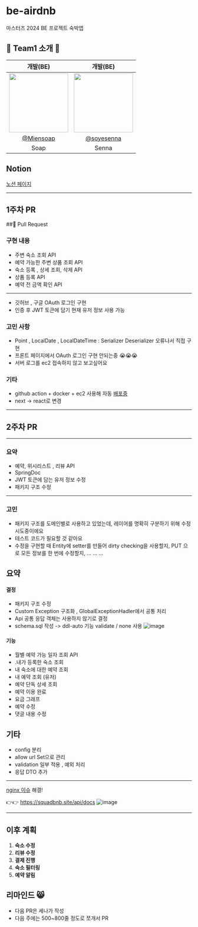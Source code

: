 # be-airdnb

마스터즈 2024 BE 프로젝트 숙박앱

## 👫 Team1 소개 👫

|                                    개발(BE)                                     |                                    개발(BE)                                     |
| :-----------------------------------------------------------------------------: | :-----------------------------------------------------------------------------: |
| <img width="160px" src="https://avatars.githubusercontent.com/u/87180146?v=4"/> | <img width="160px" src="https://avatars.githubusercontent.com/u/85686722?v=4"/> |
|                    [@Miensoap](https://github.com/Miensoap)                     |                   [@soyesenna](https://github.com/soyesenna)                    |
|                                      Soap                                       |                                      Senna                                      |

## Notion

[노션 페이지](https://fallacious-cadet-384.notion.site/AirBnB-fd3159ffb3714d4a953011849346278f?pvs=4)

---

## 1주차 PR

##🚀 Pull Request

### 구현 내용

- 주변 숙소 조회 API
- 예약 가능한 주변 상품 조회 API
- 숙소 등록 , 상세 조회, 삭제 API
- 상품 등록 API
- 예약 전 금액 확인 API

---

- 깃허브 , 구글 OAuth 로그인 구현
- 인증 후 JWT 토큰에 담기 현재 유저 정보 사용 가능

### 고민 사항

- Point , LocalDate , LocalDateTime : Serializer Deserializer 오류나서 직접 구현
- 프론트 페이지에서 OAuth 로그인 구현 안되는중 😭😭😭
- 서버 로그를 ec2 접속하지 않고 보고싶어요

### 기타

- github action + docker + ec2 사용해 자동 [배포중](https://squadbnb.site)
- next -> react로 변경

---

## 2주차 PR

---

### 요약

- 예약, 위시리스트 , 리뷰 API
- SpringDoc
- JWT 토큰에 담는 유저 정보 수정
- 패키지 구조 수정

---

### 고민

- 패키지 구조를 도메인별로 사용하고 있었는데, 레이어를 명확히 구분하기 위해 수정 시도중이에요
- 테스트 코드가 필요할 것 같아요
- 수정을 구현할 때 Entity에 setter를 만들어 dirty checking을 사용할지, PUT 으로 모든 정보를 한 번에 수정할지, ... ... ...

## 요약

#### 결정

- 패키지 구조 수정
- Custom Exception 구조화 , GlobalExceptionHadler에서 공통 처리
- Api 공통 응답 객체는 사용하지 않기로 결정
- schema.sql 작성 -> ddl-auto 기능 validate / none 사용
  ![image](https://github.com/codesquad-members-2024/be-airdnb/assets/87180146/ae18776e-076f-41a4-9ed7-b457f9018153)

#### 기능

- 월별 예약 가능 일자 조회 API
- .내가 등록한 숙소 조회
- 내 숙소에 대한 예약 조회
- 내 예약 조회 (유저)
- 예약 단독 상세 조회
- 예약 이용 완료
- 요금 그래프
- 예약 수정
- 댓글 내용 수정
  <br>

## 기타

- config 분리
- allow url Set으로 관리
- validation 일부 적용 , 예외 처리
- 응답 DTO 추가

---

[nginx 이슈](https://github.com/CodeSquad-Airbnb-Team07/be-airbnb/issues/4) 해결!

👉👉 https://squadbnb.site/api/docs
![image](https://github.com/codesquad-members-2024/be-airdnb/assets/87180146/4387d2c0-545e-41e7-b6ee-7d12656acdb0)

---

## 이후 계획

1. **숙소 수정**
2. **리뷰 수정**
3. **결제 진행**
4. **숙소 필터링**
5. **예약 알림**

## 리마인드 😸

- 다음 PR은 세나가 작성
- 다음 주에는 500~800줄 정도로 쪼개서 PR
